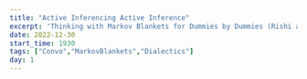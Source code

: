 ```yaml
---
title: "Active Inferencing Active Inference"
excerpt: 'Thinking with Markov Blankets for Dummies by Dummies (Rishi and Noah)'
date: 2022-12-30
start_time: 1930
tags: ["Convo","MarkovBlankets","Dialectics"]
day: 1
---
```


